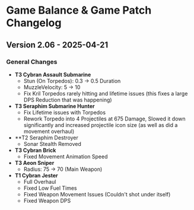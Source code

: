 # Game Balance & Game Patch Changelog

## Version 2.06 - 2025-04-21
### General Changes
- **T3 Cybran Assault Submarine**
    - Stun (On Torpedos): 0.3 -> 0.5 Duration
    - MuzzleVelocity: 5 -> 10
    - Fix Kril Torpedos rarely hitting and lifetime issues (this fixes a large DPS Reduction that was happening)
- **T3 Seraphim Submarine Hunter**
    - Fix Lifetime issues with Torpedos
    - Rework Torpedo into 4 Projectiles at 675 Damage, Slowed it down significantly and increased projectile icon size (as well as did a movement overhaul)
- **T2 Seraphim Destroyer
    - Sonar Stealth Removed
- **T3 Cybran Brick**
    - Fixed Movement Animation Speed
- **T3 Aeon Sniper**
    - Radius: 75 -> 70 (Main Weapon)
- **T1 Cybran Jester**
    - Full Overhaul
    - Fixed Low Fuel Times
    - Fixed Weapon Movement Issues (Couldn't shot under itself)
    - Fixed Weapon DPS